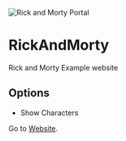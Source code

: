 ![Rick and Morty Portal](/favicon.ico)
# RickAndMorty
 Rick and Morty Example website

## Options
- Show Characters

Go to [Website](https://rickandmorty.abolfazlalz.ir/).
